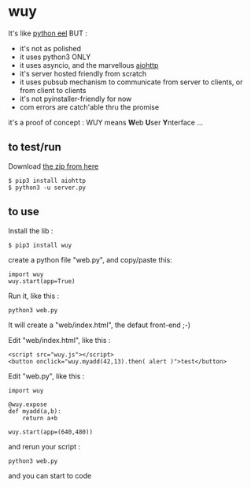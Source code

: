 # wuy 

It's like [python eel](https://github.com/ChrisKnott/Eel) BUT :

* it's not as polished
* it uses python3 ONLY
* it uses asyncio, and the marvellous [aiohttp](https://aiohttp.readthedocs.io/en/stable/)
* it's server hosted friendly from scratch
* it uses pubsub mechanism to communicate from server to clients, or from client to clients
* it's not pyinstaller-friendly for now
* com errors are catch'able thru the promise

it's a proof of concept : WUY means **W**eb **U**ser **Y**nterface ...

## to test/run

Download [the zip from here](https://github.com/manatlan/wuy/archive/master.zip)

    $ pip3 install aiohttp
    $ python3 -u server.py

## to use

Install the lib :

    $ pip3 install wuy

create a python file "web.py", and copy/paste this:

    import wuy
    wuy.start(app=True)

Run it, like this :

    python3 web.py

It will create a "web/index.html", the defaut front-end ;-)

Edit "web/index.html", like this :

    <script src="wuy.js"></script>
    <button onclick="wuy.myadd(42,13).then( alert )">test</button>

Edit "web.py", like this :

    import wuy

    @wuy.expose
    def myadd(a,b):
        return a+b

    wuy.start(app=(640,480))

and rerun your script :

    python3 web.py

and you can start to code